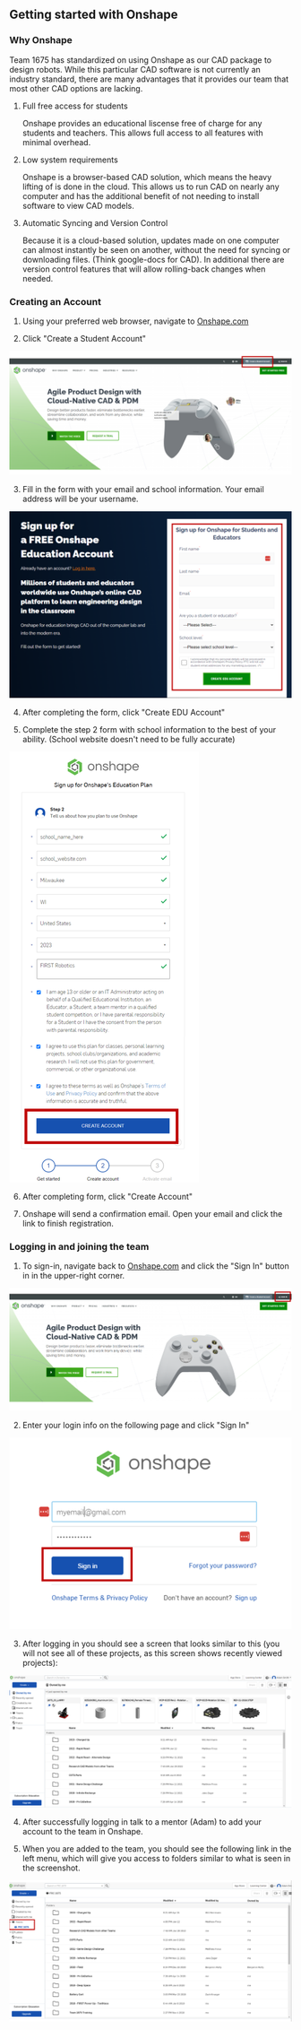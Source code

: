 ## Getting started with Onshape

### Why Onshape
Team 1675 has standardized on using Onshape as our CAD package to design robots. While this particular CAD software is not currently an industry standard, there are many advantages that it provides our team that most other CAD options are lacking.

1. Full free access for students

    Onshape provides an educational liscense free of charge for any students and teachers. This allows full access to all features with minimal overhead.

2. Low system requirements

    Onshape is a browser-based CAD solution, which means the heavy lifting of is done in the cloud. This allows us to run CAD on nearly any computer and has the additional benefit of not needing to install software to view CAD models.

3. Automatic Syncing and Version Control

    Because it is a cloud-based solution, updates made on one computer can almost instantly be seen on another, without the need for syncing or downloading files. (Think google-docs for CAD). In additional there are version control features that will allow rolling-back changes when needed.

### Creating an Account

1. Using your preferred web browser, navigate to [Onshape.com](https://onshape.com/)

2. Click "Create a Student Account" 

![Onshape Main](/mechanical/cad/cad-images/Onshape_Main.PNG)

3. Fill in the form with your email and school information. Your email address will be your username. 

![Onshape Form](/mechanical/cad/cad-images/Onshape_StudentInfo.PNG)

4. After completing the form, click "Create EDU Account"

5. Complete the step 2 form with school information to the best of your ability. (School website doesn't need to be fully accurate) 

![Onshape Step2](/mechanical/cad/cad-images/Onshape_Step2.PNG)

6. After completing form, click "Create Account"

7. Onshape will send a confirmation email. Open your email and click the link to finish registration.

### Logging in and joining the team

1. To sign-in, navigate back to [Onshape.com](https://onshape.com/) and click the "Sign In" button in in the upper-right corner.

![Onshape Main Sign-in](/mechanical/cad/cad-images/Onshape_Main_Signin.PNG)

2. Enter your login info on the following page and click "Sign In"

![Onshape Sign-in](/mechanical/cad/cad-images/Onshape_SignIn.PNG)

3. After logging in you should see a screen that looks similar to this (you will not see all of these projects, as this screen shows recently viewed projects): 

![Onshape Main Screen](/mechanical/cad/cad-images/Onshape_MainScreen.PNG)

4. After successfully logging in talk to a mentor (Adam) to add your account to the team in Onshape. 

5. When you are added to the team, you should see the following link in the left menu, which will give you access to folders similar to what is seen in the screenshot.

![Onshape Team Page](/mechanical/cad/cad-images/Onshape_teampage.PNG)